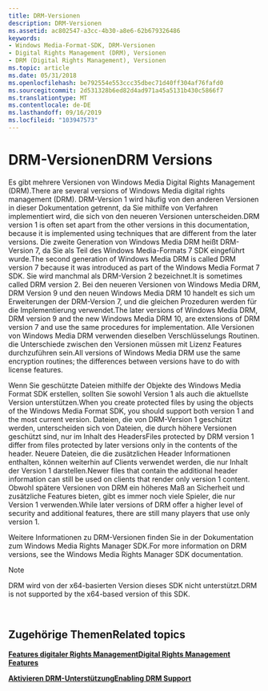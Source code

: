 ```yaml
---
title: DRM-Versionen
description: DRM-Versionen
ms.assetid: ac802547-a3cc-4b30-a8e6-62b679326486
keywords:
- Windows Media-Format-SDK, DRM-Versionen
- Digital Rights Management (DRM), Versionen
- DRM (Digital Rights Management), Versionen
ms.topic: article
ms.date: 05/31/2018
ms.openlocfilehash: be792554e553ccc35dbec71d40ff304af76fafd0
ms.sourcegitcommit: 2d531328b6ed82d4ad971a45a5131b430c5866f7
ms.translationtype: MT
ms.contentlocale: de-DE
ms.lasthandoff: 09/16/2019
ms.locfileid: "103947573"
---
```

# <a name="drm-versions"></a><span data-ttu-id="622dd-106">DRM-Versionen</span><span class="sxs-lookup"><span data-stu-id="622dd-106">DRM Versions</span></span>

<span data-ttu-id="622dd-107">Es gibt mehrere Versionen von Windows Media Digital Rights Management (DRM).</span><span class="sxs-lookup"><span data-stu-id="622dd-107">There are several versions of Windows Media digital rights management (DRM).</span></span> <span data-ttu-id="622dd-108">DRM-Version 1 wird häufig von den anderen Versionen in dieser Dokumentation getrennt, da Sie mithilfe von Verfahren implementiert wird, die sich von den neueren Versionen unterscheiden.</span><span class="sxs-lookup"><span data-stu-id="622dd-108">DRM version 1 is often set apart from the other versions in this documentation, because it is implemented using techniques that are different from the later versions.</span></span> <span data-ttu-id="622dd-109">Die zweite Generation von Windows Media DRM heißt DRM-Version 7, da Sie als Teil des Windows Media-Formats 7 SDK eingeführt wurde.</span><span class="sxs-lookup"><span data-stu-id="622dd-109">The second generation of Windows Media DRM is called DRM version 7 because it was introduced as part of the Windows Media Format 7 SDK.</span></span> <span data-ttu-id="622dd-110">Sie wird manchmal als DRM-Version 2 bezeichnet.</span><span class="sxs-lookup"><span data-stu-id="622dd-110">It is sometimes called DRM version 2.</span></span> <span data-ttu-id="622dd-111">Bei den neueren Versionen von Windows Media DRM, DRM Version 9 und den neuen Windows Media DRM 10 handelt es sich um Erweiterungen der DRM-Version 7, und die gleichen Prozeduren werden für die Implementierung verwendet.</span><span class="sxs-lookup"><span data-stu-id="622dd-111">The later versions of Windows Media DRM, DRM version 9 and the new Windows Media DRM 10, are extensions of DRM version 7 and use the same procedures for implementation.</span></span> <span data-ttu-id="622dd-112">Alle Versionen von Windows Media DRM verwenden dieselben Verschlüsselungs Routinen. die Unterschiede zwischen den Versionen müssen mit Lizenz Features durchzuführen sein.</span><span class="sxs-lookup"><span data-stu-id="622dd-112">All versions of Windows Media DRM use the same encryption routines; the differences between versions have to do with license features.</span></span>

<span data-ttu-id="622dd-113">Wenn Sie geschützte Dateien mithilfe der Objekte des Windows Media Format SDK erstellen, sollten Sie sowohl Version 1 als auch die aktuellste Version unterstützen.</span><span class="sxs-lookup"><span data-stu-id="622dd-113">When you create protected files by using the objects of the Windows Media Format SDK, you should support both version 1 and the most current version.</span></span> <span data-ttu-id="622dd-114">Dateien, die von DRM-Version 1 geschützt werden, unterscheiden sich von Dateien, die durch höhere Versionen geschützt sind, nur im Inhalt des Headers</span><span class="sxs-lookup"><span data-stu-id="622dd-114">Files protected by DRM version 1 differ from files protected by later versions only in the contents of the header.</span></span> <span data-ttu-id="622dd-115">Neuere Dateien, die die zusätzlichen Header Informationen enthalten, können weiterhin auf Clients verwendet werden, die nur Inhalt der Version 1 darstellen.</span><span class="sxs-lookup"><span data-stu-id="622dd-115">Newer files that contain the additional header information can still be used on clients that render only version 1 content.</span></span> <span data-ttu-id="622dd-116">Obwohl spätere Versionen von DRM ein höheres Maß an Sicherheit und zusätzliche Features bieten, gibt es immer noch viele Spieler, die nur Version 1 verwenden.</span><span class="sxs-lookup"><span data-stu-id="622dd-116">While later versions of DRM offer a higher level of security and additional features, there are still many players that use only version 1.</span></span>

<span data-ttu-id="622dd-117">Weitere Informationen zu DRM-Versionen finden Sie in der Dokumentation zum Windows Media Rights Manager SDK.</span><span class="sxs-lookup"><span data-stu-id="622dd-117">For more information on DRM versions, see the Windows Media Rights Manager SDK documentation.</span></span>

> [!Note]  
> <span data-ttu-id="622dd-118">DRM wird von der x64-basierten Version dieses SDK nicht unterstützt.</span><span class="sxs-lookup"><span data-stu-id="622dd-118">DRM is not supported by the x64-based version of this SDK.</span></span>

 

## <a name="related-topics"></a><span data-ttu-id="622dd-119">Zugehörige Themen</span><span class="sxs-lookup"><span data-stu-id="622dd-119">Related topics</span></span>

<dl> <dt>

[<span data-ttu-id="622dd-120">**Features digitaler Rights Management**</span><span class="sxs-lookup"><span data-stu-id="622dd-120">**Digital Rights Management Features**</span></span>](digital-rights-management-features.md)
</dt> <dt>

[<span data-ttu-id="622dd-121">**Aktivieren DRM-Unterstützung**</span><span class="sxs-lookup"><span data-stu-id="622dd-121">**Enabling DRM Support**</span></span>](enabling-drm-support.md)
</dt> </dl>

 

 




